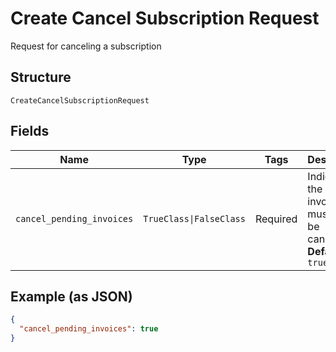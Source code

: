 
# Create Cancel Subscription Request

Request for canceling a subscription

## Structure

`CreateCancelSubscriptionRequest`

## Fields

| Name | Type | Tags | Description |
|  --- | --- | --- | --- |
| `cancel_pending_invoices` | `TrueClass\|FalseClass` | Required | Indicates if the pending invoices must also be canceled.<br>**Default**: `true` |

## Example (as JSON)

```json
{
  "cancel_pending_invoices": true
}
```

